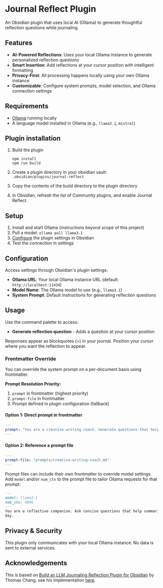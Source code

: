 # Journal Reflect Plugin

An Obsidian plugin that uses local AI (Ollama) to generate thoughtful reflection questions while journaling.

## Features

- **AI-Powered Reflections**: Uses your local Ollama instance to generate personalized reflection questions
- **Smart Insertion**: Add reflections at your cursor position with intelligent formatting
- **Privacy-First**: All processing happens locally using your own Ollama instance
- **Customizable**: Configure system prompts, model selection, and Ollama connection settings

## Requirements

- [Ollama](https://ollama.ai/) running locally
- A language model installed in Ollama (e.g., `llama3.1`, `mistral`)

## Plugin installation

1. Build the plugin
    ```console
    npm install
    npm run build
    ```

2. Create a plugin directory in your obsidian vault: `.obsidian/plugins/journal-reflect`
3. Copy the contents of the build directory to the plugin directory
4. In Obsidian, refresh the list of Community plugins, and enable Journal Reflect

## Setup

1. Install and start Ollama (instructions beyond scope of this project)
2. Pull a model: `ollama pull llama3.1`
3. [Configure](#configuration) the plugin settings in Obsidian
4. Test the connection in settings

## Configuration

Access settings through Obsidian's plugin settings:

- **Ollama URL**: Your local Ollama instance URL (default: `http://localhost:11434`)
- **Model Name**: The Ollama model to use (e.g., `llama3.1`)
- **System Prompt**: Default instructions for generating reflection questions

## Usage

Use the command palette to access:
- **Generate reflection question** - Adds a question at your cursor position

Responses appear as blockquotes (>) in your journal. Position your cursor where you want the reflection to appear.

### Frontmatter Override
You can override the system prompt on a per-document basis using frontmatter.

**Prompt Resolution Priority:**
1. `prompt` in frontmatter (highest priority)
2. `prompt-file` in frontmatter
3. Prompt defined in plugin configuration (fallback)

#### Option 1: Direct prompt in frontmatter
```yaml
---
prompt: "You are a creative writing coach. Generate questions that help explore character motivations and plot development."
---
```

#### Option 2: Reference a prompt file
```yaml
---
prompt-file: "prompts/creative-writing-coach.md"
---
```

Prompt files can include their own frontmatter to override model settings. Add
`model` and/or `num_ctx` to the prompt file to tailor Ollama requests for that
prompt:

```markdown
---
model: llama3.1
num_ctx: 4096
---
You are a reflective companion. Ask concise questions that help summarize the
day.
```

## Privacy & Security

This plugin only communicates with your local Ollama instance. No data is sent to external services.

## Acknowledgements

This is based on [Build an LLM Journaling Reflection Plugin for Obsidian](https://thomaschang.me/blog/obsidian-reflect) by Thomas Chang, see his implementation [here](https://github.com/tchbw/obsidian-reflect/).
